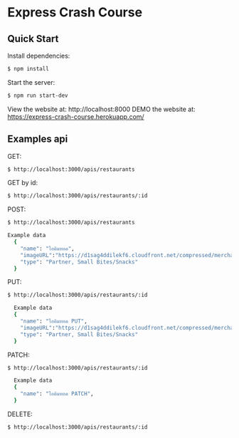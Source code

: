 # Express Crash Course

## Quick Start
  Install dependencies:

```bash
$ npm install
```

  Start the server:

```bash
$ npm run start-dev
```
  View the website at: http://localhost:8000
  DEMO the website at: https://express-crash-course.herokuapp.com/

## Examples api

  GET:
```bash
$ http://localhost:3000/apis/restaurants
```  
  GET by id:
```bash
$ http://localhost:3000/apis/restaurants/:id
```  
 POST:
```bash
$ http://localhost:3000/apis/restaurants

Example data
  {
    "name": "ไอติมทอด",
    "imageURL":"https://d1sag4ddilekf6.cloudfront.net/compressed/merchants/3-CZNTJCKZEF3WE2/hero/3506e7a5051f4a8ebddf03a1a6f610fc_1599813799805006784.jpeg",
    "type": "Partner, Small Bites/Snacks"
  }
```
  PUT:
```bash
$ http://localhost:3000/apis/restaurants/:id

  Example data
  {
    "name": "ไอติมทอด PUT",
    "imageURL":"https://d1sag4ddilekf6.cloudfront.net/compressed/merchants/3-CZNTJCKZEF3WE2/hero/3506e7a5051f4a8ebddf03a1a6f610fc_1599813799805006784.jpeg",
    "type": "Partner, Small Bites/Snacks"
  }
```  
  PATCH:
```bash
$ http://localhost:3000/apis/restaurants/:id

  Example data
  {
    "name": "ไอติมทอด PATCH",
  }
``` 
  DELETE:
```bash
$ http://localhost:3000/apis/restaurants/:id
```  

   
